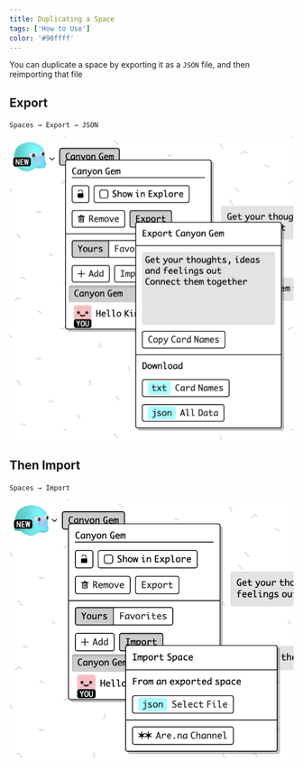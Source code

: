 ```yaml
---
title: Duplicating a Space
tags: ['How to Use']
color: '#90ffff'
---
```


You can duplicate a space by exporting it as a `JSON` file, and then reimporting that file

## Export

`Spaces → Export → JSON`

![export-space](/assets/posts/export-space.png)

## Then Import

`Spaces → Import`

![import-space](/assets/posts/import-space.png)
